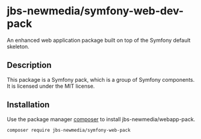 # jbs-newmedia/symfony-web-dev-pack

An enhanced web application package built on top of the Symfony default skeleton.

## Description

This package is a Symfony pack, which is a group of Symfony components. It is licensed under the MIT license.

## Installation

Use the package manager [composer](https://getcomposer.org/) to install jbs-newmedia/webapp-pack.

```bash
composer require jbs-newmedia/symfony-web-pack